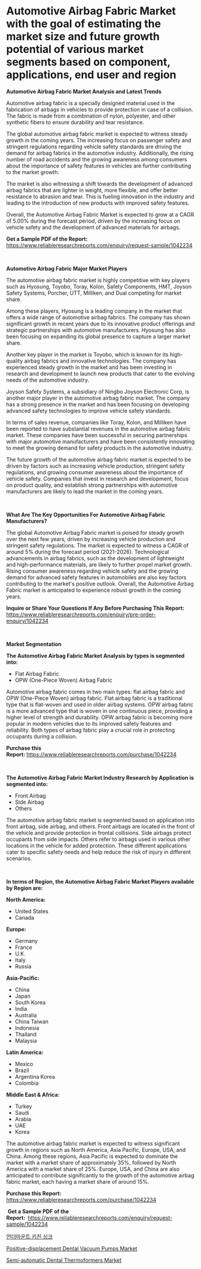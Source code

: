 <p><h1>Automotive Airbag Fabric Market with the goal of estimating the market size and future growth potential of various market segments based on component, applications, end user and region</h1></p><p><strong>Automotive Airbag Fabric Market Analysis and Latest Trends</strong></p>
<p><p>Automotive airbag fabric is a specially designed material used in the fabrication of airbags in vehicles to provide protection in case of a collision. The fabric is made from a combination of nylon, polyester, and other synthetic fibers to ensure durability and tear resistance.</p><p>The global automotive airbag fabric market is expected to witness steady growth in the coming years. The increasing focus on passenger safety and stringent regulations regarding vehicle safety standards are driving the demand for airbag fabrics in the automotive industry. Additionally, the rising number of road accidents and the growing awareness among consumers about the importance of safety features in vehicles are further contributing to the market growth.</p><p>The market is also witnessing a shift towards the development of advanced airbag fabrics that are lighter in weight, more flexible, and offer better resistance to abrasion and tear. This is fueling innovation in the industry and leading to the introduction of new products with improved safety features.</p><p>Overall, the Automotive Airbag Fabric Market is expected to grow at a CAGR of 5.00% during the forecast period, driven by the increasing focus on vehicle safety and the development of advanced materials for airbags.</p></p>
<p><strong>Get a Sample PDF of the Report:&nbsp;</strong> <a href="https://www.reliableresearchreports.com/enquiry/request-sample/1042234">https://www.reliableresearchreports.com/enquiry/request-sample/1042234</a></p>
<p>&nbsp;</p>
<p><strong>Automotive Airbag Fabric Major Market Players</strong></p>
<p><p>The automotive airbag fabric market is highly competitive with key players such as Hyosung, Toyobo, Toray, Kolon, Safety Components, HMT, Joyson Safety Systems, Porcher, UTT, Milliken, and Dual competing for market share. </p><p>Among these players, Hyosung is a leading company in the market that offers a wide range of automotive airbag fabrics. The company has shown significant growth in recent years due to its innovative product offerings and strategic partnerships with automotive manufacturers. Hyosung has also been focusing on expanding its global presence to capture a larger market share.</p><p>Another key player in the market is Toyobo, which is known for its high-quality airbag fabrics and innovative technologies. The company has experienced steady growth in the market and has been investing in research and development to launch new products that cater to the evolving needs of the automotive industry.</p><p>Joyson Safety Systems, a subsidiary of Ningbo Joyson Electronic Corp, is another major player in the automotive airbag fabric market. The company has a strong presence in the market and has been focusing on developing advanced safety technologies to improve vehicle safety standards.</p><p>In terms of sales revenue, companies like Toray, Kolon, and Milliken have been reported to have substantial revenues in the automotive airbag fabric market. These companies have been successful in securing partnerships with major automotive manufacturers and have been consistently innovating to meet the growing demand for safety products in the automotive industry.</p><p>The future growth of the automotive airbag fabric market is expected to be driven by factors such as increasing vehicle production, stringent safety regulations, and growing consumer awareness about the importance of vehicle safety. Companies that invest in research and development, focus on product quality, and establish strong partnerships with automotive manufacturers are likely to lead the market in the coming years.</p></p>
<p>&nbsp;</p>
<p><strong>What Are The Key Opportunities For Automotive Airbag Fabric Manufacturers?</strong></p>
<p><p>The global Automotive Airbag Fabric market is poised for steady growth over the next few years, driven by increasing vehicle production and stringent safety regulations. The market is expected to witness a CAGR of around 5% during the forecast period (2021-2026). Technological advancements in airbag fabrics, such as the development of lightweight and high-performance materials, are likely to further propel market growth. Rising consumer awareness regarding vehicle safety and the growing demand for advanced safety features in automobiles are also key factors contributing to the market's positive outlook. Overall, the Automotive Airbag Fabric market is anticipated to experience robust growth in the coming years.</p></p>
<p><strong>Inquire or Share Your Questions If Any Before Purchasing This Report:</strong> <a href="https://www.reliableresearchreports.com/enquiry/pre-order-enquiry/1042234">https://www.reliableresearchreports.com/enquiry/pre-order-enquiry/1042234</a></p>
<p>&nbsp;</p>
<p><strong>Market Segmentation</strong></p>
<p><strong>The Automotive Airbag Fabric Market Analysis by types is segmented into:</strong></p>
<p><ul><li>Flat Airbag Fabric</li><li>OPW (One-Piece Woven) Airbag Fabric</li></ul></p>
<p><p>Automotive airbag fabric comes in two main types: flat airbag fabric and OPW (One-Piece Woven) airbag fabric. Flat airbag fabric is a traditional type that is flat-woven and used in older airbag systems. OPW airbag fabric is a more advanced type that is woven in one continuous piece, providing a higher level of strength and durability. OPW airbag fabric is becoming more popular in modern vehicles due to its improved safety features and reliability. Both types of airbag fabric play a crucial role in protecting occupants during a collision.</p></p>
<p><strong>Purchase this Report:&nbsp;</strong><a href="https://www.reliableresearchreports.com/purchase/1042234">https://www.reliableresearchreports.com/purchase/1042234</a></p>
<p>&nbsp;</p>
<p><strong>The Automotive Airbag Fabric Market Industry Research by Application is segmented into:</strong></p>
<p><ul><li>Front Airbag</li><li>Side Airbag</li><li>Others</li></ul></p>
<p><p>The automotive airbag fabric market is segmented based on application into front airbag, side airbag, and others. Front airbags are located in the front of the vehicle and provide protection in frontal collisions. Side airbags protect occupants from side impacts. Others refer to airbags used in various other locations in the vehicle for added protection. These different applications cater to specific safety needs and help reduce the risk of injury in different scenarios.</p></p>
<p>&nbsp;</p>
<p><strong>In terms of Region, the Automotive Airbag Fabric Market Players available by Region are:</strong></p>
<p>
    <p> <strong> North America: </strong>
        <ul>
            <li>United States</li>
            <li>Canada</li>
        </ul>
        </p> 
    <p> <strong> Europe: </strong>
        <ul>
            <li>Germany</li>
            <li>France</li>
            <li>U.K.</li>
            <li>Italy</li>
            <li>Russia</li>
        </ul>
        </p> 
    <p> <strong> Asia-Pacific: </strong>
        <ul>
            <li>China</li>
            <li>Japan</li>
            <li>South Korea</li>
            <li>India</li>
            <li>Australia</li>
            <li>China Taiwan</li>
            <li>Indonesia</li>
            <li>Thailand</li>
            <li>Malaysia</li>
        </ul>
        </p> 
    <p> <strong> Latin America: </strong>
        <ul>
            <li>Mexico</li>
            <li>Brazil</li>
            <li>Argentina Korea</li>
            <li>Colombia</li>
        </ul>
        </p> 
    <p> <strong> Middle East & Africa: </strong>
        <ul>
            <li>Turkey</li>
            <li>Saudi</li>
            <li>Arabia</li>
            <li>UAE</li>
            <li>Korea</li>
        </ul>
    </p>
    </p>
<p><p>The automotive airbag fabric market is expected to witness significant growth in regions such as North America, Asia Pacific, Europe, USA, and China. Among these regions, Asia Pacific is expected to dominate the market with a market share of approximately 35%, followed by North America with a market share of 25%. Europe, USA, and China are also anticipated to contribute significantly to the growth of the automotive airbag fabric market, each having a market share of around 15%.</p></p>
<p><strong>Purchase this Report: </strong><a href="https://www.reliableresearchreports.com/purchase/1042234">https://www.reliableresearchreports.com/purchase/1042234</a></p>
<p>&nbsp;<strong>Get a Sample PDF of the Report:&nbsp;&nbsp;</strong><a href="https://www.reliableresearchreports.com/enquiry/request-sample/1042234">https://www.reliableresearchreports.com/enquiry/request-sample/1042234</a></p>
<p><strong></strong></p>
<p><p><a href="https://medium.com/@grozeliatrueheartb2i231y9/%EC%96%B8%EB%8D%94%EB%A7%88%EC%9A%B4%ED%8A%B8-%EC%A3%BC%EB%B0%A9-%EC%8B%B1%ED%81%AC-%EC%8B%9C%EC%9E%A5-%EB%8F%99%ED%96%A5-%EB%B0%8F-%EC%8B%9C%EC%9E%A5-%EB%B6%84%EC%84%9D%EC%9D%80-2024%EB%85%84%EB%B6%80%ED%84%B0-2031%EB%85%84%EA%B9%8C%EC%A7%80-%EC%98%88%EC%B8%A1%EB%90%A9%EB%8B%88%EB%8B%A4-04f17f3a6661">언더마운트 키친 싱크</a></p><p><a href="https://view.publitas.com/reportprime-1/positive-displacement-dental-vacuum-pumps-market-research-report-unlocks-analysis-on-the-market-financial-status-market-size-and-market-revenue-upto-2030/">Positive-displacement Dental Vacuum Pumps Market</a></p><p><a href="https://view.publitas.com/reportprime-1/semi-automatic-dental-thermoformers-market-research-report-unlocks-analysis-on-the-market-financial-status-market-size-and-market-revenue-upto-2030/">Semi-automatic Dental Thermoformers Market</a></p></p>